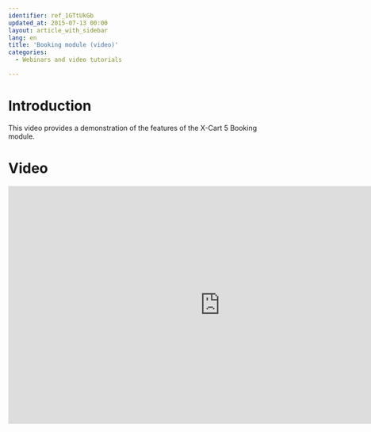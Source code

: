 ```yaml
---
identifier: ref_1GTtUkGb
updated_at: 2015-07-13 00:00
layout: article_with_sidebar
lang: en
title: 'Booking module (video)'
categories:
  - Webinars and video tutorials

---
```



# Introduction

This video provides a demonstration of the features of the X-Cart 5 Booking module. 

# Video

<iframe class="youtube-player" type="text/html" style="width: 853px; height: 480px" src="http://www.youtube.com/embed/lygMmWqHIN4" frameborder="0"></iframe>